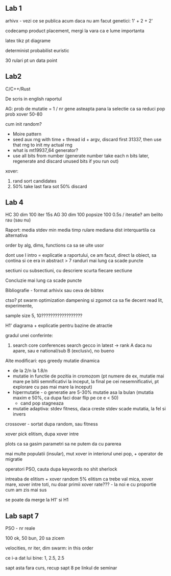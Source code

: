 ## Lab 1
arhivx - vezi ce se publica acum
daca nu am facut genetici: 1' + 2 + 2'

codecamp product placement, mergi la vara ca e lume importanta

latex tikz pt diagrame

determinist probabilist euristic

30 rulari pt un data point

## Lab2

C/C++/Rust


De scris in english raportul

AG: prob de mutatie = 1 / nr gene
asteapta pana la selectie ca sa reduci pop
prob xover 50-80


cum init random?
* Moire pattern
* seed aux rng with time + thread id + argv, discard first 31337, then use that rng to init my actual rng
* what is mt19937_64 generator?
* use all bits from number (generate number take each n bits later, regenerate and discard unused bits if you run out)


xover:
1. rand sort candidates
2. 50% take last fara sot 50% discard

## Lab 4

HC 30 dim 100 iter 15s
AG 30 dim 100 popsize 100 0.5s / iteratie?
am belito rau (sau nu)

Raport:
media
stdev
min
media timp rulare
mediana dist interquartila ca alternativa

order by alg, dims, functions ca sa se uite usor

dont use I
intro = explicatie a raportului, ce am facut, direct la obiect, sa contina si ce era in abstract > 7 randuri
mai lung ca scade puncte

sectiuni cu subsectiuni, cu descriere scurta fiecare sectiune

Concluzie
mai lung ca scade puncte

Bibliografie - format arhivix sau ceva de bibtex

ctso? pt swarm optimization dampening si zgomot ca sa fie decent
read lit, experimente, 

sample size 5, 10??????????????????


H1' diagrama + explicatie pentru bazine de atractie

gradul unei conferinte:
1. search core conferences
search gecco in latest -> rank A
daca nu apare, sau e national/sub B (exclusiv), no bueno



Alte modificari:
eps greedy mutatie dinamica 
* de la 2/n la 1.8/n
* mutatie in functie de pozitia in cromozom (pt numere de ex, mutatie mai mare pe bitii semnificativi la inceput, la final pe cei nesemnificativi, pt explorare cu pas mai mare la inceput)
* hipermutatie - o generatie are 5-30% mutatie asa la bulan (mutatia maxim e 50%, ca dupa faci doar flip pe ce e < 50)
    * cand pop stagneaza
* mutatie adaptiva:
stdev fitness, daca creste stdev scade mutatia, la fel si invers

crossover - sortat dupa random, sau fitness

xover pick elitism, dupa xover intre 

plots ca sa gasim parametri sa ne putem da cu parerea

mai multe populatii (insular), mut xover in interiorul unei pop, + operator de migratie


operatori PSO, cauta dupa keywords no shit sherlock

intreaba de elitism + xover random
5% elitism ca trebe val mica, xover mare, xover intre toti, nu doar primii
xover rate??? - la noi e cu proportie cum am zis mai sus

se poate da merge la H1' si H1


## Lab sapt 7

PSO - nr reale

100 ok, 50 bun, 20 sa zicem

velocities, nr iter, dim swarm: in this order

ce i-a dat lui bine: 1, 2.5, 2.5


sapt asta fara curs, recup sapt 8 pe linkul de seminar
